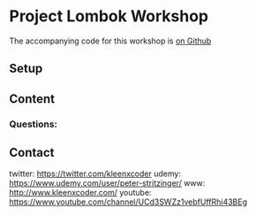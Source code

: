 # Project Lombok Workshop

The accompanying code for this workshop is [on Github](https://github.com/kleenxcoder/project-lombok-workshop)

## Setup

## Content

### Questions:


## Contact
twitter: https://twitter.com/kleenxcoder
udemy: https://www.udemy.com/user/peter-stritzinger/
www: http://www.kleenxcoder.com/
youtube: https://www.youtube.com/channel/UCd3SWZz1vebfUffRhi43BEg
